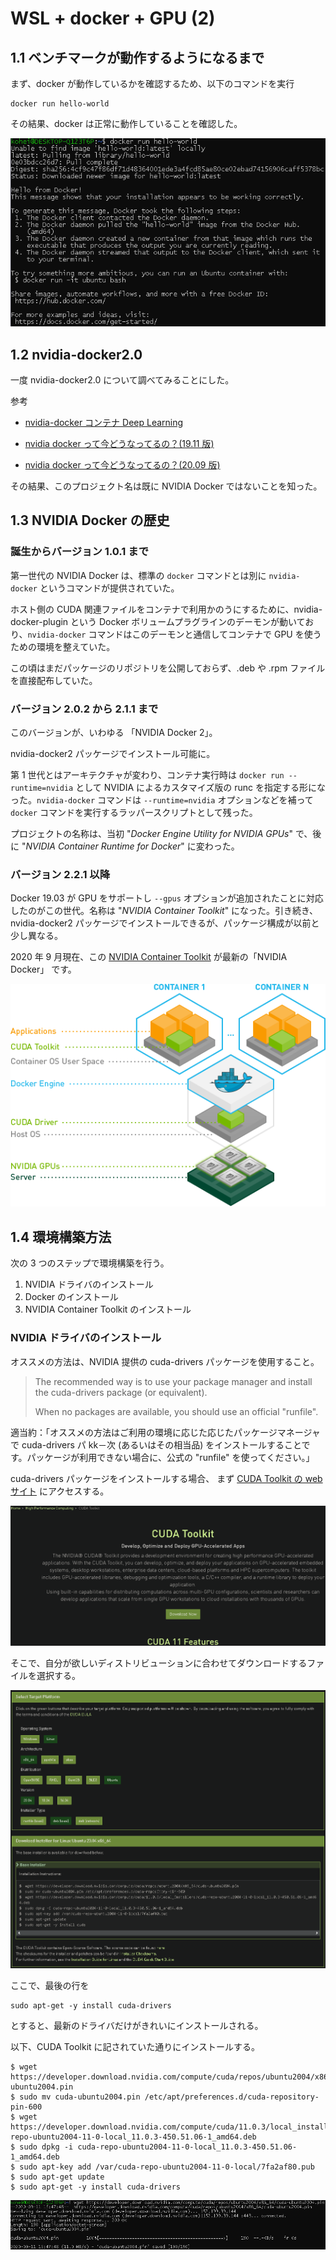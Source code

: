 # WSL + docker + GPU (2)

## 1.1 ベンチマークが動作するようになるまで

まず、docker が動作しているかを確認するため、以下のコマンドを実行

```
docker run hello-world
```

その結果、docker は正常に動作していることを確認した。

![benchmark_1](画像/0910/benchmark_1.png)

## 1.2 nvidia-docker2.0

一度 nvidia-docker2.0 について調べてみることにした。

参考

- [nvidia-docker コンテナ Deep Learning](https://blog.idcf.jp/entry/nvidia-docker#nvidia-docker-20)

- [nvidia docker って今どうなってるの？(19.11 版)](https://qiita.com/ksasaki/items/b20a785e1a0f610efa08)

- [nvidia docker って今どうなってるの？(20.09 版)](https://medium.com/nvidiajapan/nvidia-docker-%E3%81%A3%E3%81%A6%E4%BB%8A%E3%81%A9%E3%81%86%E3%81%AA%E3%81%A3%E3%81%A6%E3%82%8B%E3%81%AE-20-09-%E7%89%88-558fae883f44)

その結果、このプロジェクト名は既に NVIDIA Docker ではないことを知った。

## 1.3 NVIDIA Docker の歴史

### 誕生からバージョン 1.0.1 まで

第一世代の NVIDIA Docker は、標準の `docker` コマンドとは別に `nvidia-docker` というコマンドが提供されていた。

ホスト側の CUDA 関連ファイルをコンテナで利用かのうにするために、nvidia-docker-plugin という Docker ボリュームプラグラインのデーモンが動いており、`nvidia-docker` コマンドはこのデーモンと通信してコンテナで GPU を使うための環境を整えていた。

この頃はまだパッケージのリポジトリを公開しておらず、.deb や .rpm ファイルを直接配布していた。

### バージョン 2.0.2 から 2.1.1 まで

このバージョンが、いわゆる 「NVIDIA Docker 2」。

nvidia-docker2 パッケージでインストール可能に。

第 1 世代とはアーキテクチャが変わり、コンテナ実行時は `docker run --runtime=nvidia` として NVIDIA によるカスタマイズ版の runc を指定する形になった。`nvidia-docker` コマンドは `--runtime=nvidia` オプションなどを補って `docker` コマンドを実行するラッパースクリプトとして残った。

プロジェクトの名称は、当初 "_Docker Engine Utility for NVIDIA GPUs_" で、後に "_NVIDIA Container Runtime for Docker_" に変わった。

### バージョン 2.2.1 以降

Docker 19.03 が GPU をサポートし `--gpus` オプションが追加されたことに対応したのがこの世代。名称は "_NVIDIA Container Toolkit_" になった。引き続き、nvidia-docker2 パッケージでインストールできるが、パッケージ構成が以前と少し異なる。

2020 年 9 月現在、この [NVIDIA Container Toolkit](https://github.com/NVIDIA/nvidia-docker#nvidia-container-toolkit) が最新の「NVIDIA Docker」 です。

![NVIDIA-Container-Toolkit](画像/0910/NVIDIA_Container_Toolkit.png)

## 1.4 環境構築方法

次の 3 つのステップで環境構築を行う。

1. NVIDIA ドライバのインストール
2. Docker のインストール
3. NVIDIA Container Toolkit のインストール

### NVIDIA ドライバのインストール

オススメの方法は、NVIDIA 提供の cuda-drivers パッケージを使用すること。

> The recommended way is to use your package manager and install the cuda-drivers package (or equivalent).
>
> When no packages are available, you should use an official "runfile".

適当約：「オススメの方法はご利用の環境に応じた応じたパッケージマネージャで cuda-drivers パ kk－次 (あるいはその相当品) をインストールすることです。パッケージが利用できない場合に、公式の "runfile" を使ってください。」

cuda-drivers パッケージをインストールする場合、 まず [CUDA Toolkit の web サイト](https://developer.nvidia.com/cuda-toolkit) にアクセスする。

![CUDA-Toolkit](画像/0910/CUDA-toolkit.png)

そこで、自分が欲しいディストリビューションに合わせてダウンロードするファイルを選択する。

![CUDA-Toolkit_2](画像/0910/CUDA-toolkit_2.png)

ここで、最後の行を

```
sudo apt-get -y install cuda-drivers
```

とすると、最新のドライバだけがきれいにインストールされる。

以下、CUDA Toolkit に記されていた通りにインストールする。

```
$ wget https://developer.download.nvidia.com/compute/cuda/repos/ubuntu2004/x86_64/cuda-ubuntu2004.pin
$ sudo mv cuda-ubuntu2004.pin /etc/apt/preferences.d/cuda-repository-pin-600
$ wget https://developer.download.nvidia.com/compute/cuda/11.0.3/local_installers/cuda-repo-ubuntu2004-11-0-local_11.0.3-450.51.06-1_amd64.deb
$ sudo dpkg -i cuda-repo-ubuntu2004-11-0-local_11.0.3-450.51.06-1_amd64.deb
$ sudo apt-key add /var/cuda-repo-ubuntu2004-11-0-local/7fa2af80.pub
$ sudo apt-get update
$ sudo apt-get -y install cuda-drivers
```

![CUDA-Toolkit-install_1](画像/0910/CUDA-toolkit-install_1.png)

